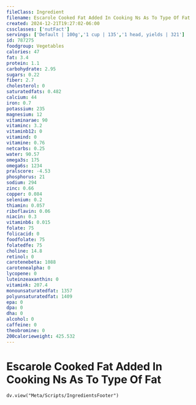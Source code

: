 ```yaml
---
fileClass: Ingredient
filename: Escarole Cooked Fat Added In Cooking Ns As To Type Of Fat
created: 2024-12-21T19:27:02-06:00
cssclasses: ['nutFact']
servings: ['Default | 100g','1 cup | 135','1 head, yields | 321']
id: 787275
foodgroup: Vegetables
calories: 47
fat: 3.4
protein: 1.1
carbohydrate: 2.95
sugars: 0.22
fiber: 2.7
cholesterol: 0
saturatedfats: 0.482
calcium: 44
iron: 0.7
potassium: 235
magnesium: 12
vitaminarae: 90
vitaminc: 3.2
vitaminb12: 0
vitamind: 0
vitamine: 0.76
netcarbs: 0.25
water: 90.57
omega3s: 175
omega6s: 1234
pralscore: -4.53
phosphorus: 21
sodium: 294
zinc: 0.66
copper: 0.084
selenium: 0.2
thiamin: 0.057
riboflavin: 0.06
niacin: 0.3
vitaminb6: 0.015
folate: 75
folicacid: 0
foodfolate: 75
folatedfe: 75
choline: 14.8
retinol: 0
carotenebeta: 1088
carotenealpha: 0
lycopene: 0
luteinzeaxanthin: 0
vitamink: 207.4
monounsaturatedfat: 1357
polyunsaturatedfat: 1409
epa: 0
dpa: 0
dha: 0
alcohol: 0
caffeine: 0
theobromine: 0
200calorieweight: 425.532
---
```


# Escarole Cooked Fat Added In Cooking Ns As To Type Of Fat

```dataviewjs
dv.view("Meta/Scripts/IngredientsFooter")
```